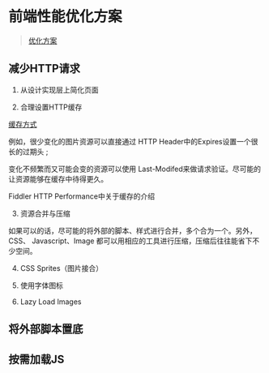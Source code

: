 # 前端性能优化方案

> [优化方案](https://github.com/fouber/blog/issues/3)

## 减少HTTP请求

1. 从设计实现层上简化页面

2. 合理设置HTTP缓存

[缓存方式](http://blog.csdn.net/cloud_huan/article/details/50443783)

例如，很少变化的图片资源可以直接通过 HTTP Header中的Expires设置一个很长的过期头 ;

变化不频繁而又可能会变的资源可以使用 Last-Modifed来做请求验证。尽可能的让资源能够在缓存中待得更久。

Fiddler HTTP Performance中关于缓存的介绍

3. 资源合并与压缩

如果可以的话，尽可能的将外部的脚本、样式进行合并，多个合为一个。另外， CSS、 Javascript、Image 都可以用相应的工具进行压缩，压缩后往往能省下不少空间。

4. CSS Sprites（图片接合）

5. 使用字体图标

6. Lazy Load Images

## 将外部脚本置底

## 按需加载JS